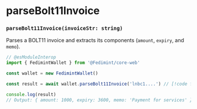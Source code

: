 # parseBolt11Invoice

### `parseBolt11Invoice(invoiceStr: string)`

Parses a BOLT11 invoice and extracts its components (`amount`, `expiry`, and `memo`).

```ts
// @esModuleInterop
import { FedimintWallet } from '@Fedimint/core-web'

const wallet = new FedimintWallet()

const result = await wallet.parseBolt11Invoice('lnbc1....') // [!code focus]

console.log(result)
// Output: { amount: 1000, expiry: 3600, memo: 'Payment for services' }
```
